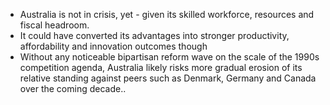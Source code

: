 - Australia is not in crisis, yet - given its skilled workforce, resources and fiscal headroom.
- It could have converted its advantages into stronger productivity, affordability and innovation outcomes though
- Without any noticeable bipartisan reform wave on the scale of the 1990s competition agenda, Australia likely risks more gradual erosion of its relative standing against peers such as Denmark, Germany and Canada over the coming decade..
